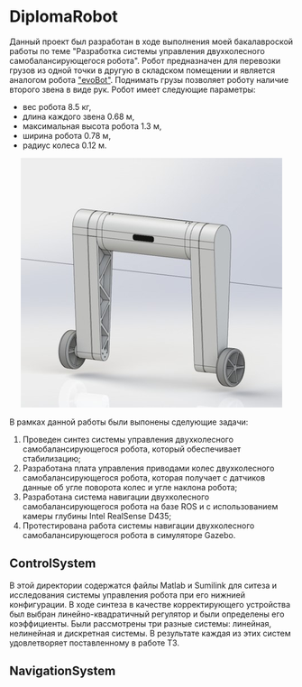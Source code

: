 # DiplomaRobot
Данный проект был разработан в ходе выполнения моей бакалавроской работы по теме "Разработка системы управления двухколесного самобалансирующегося робота". Робот предназначен для перевозки грузов из одной точки в другую в складском помещении и является аналогом робота ["evoBot"](https://www.iml.fraunhofer.de/en/fields_of_activity/material-flow-systems/iot-and-embedded-systems/evobot.html). Поднимать грузы позволяет роботу наличие второго звена в виде рук. 
Робот имеет следующие параметры: 
- вес робота 8.5 кг,
- длина каждого звена 0.68 м,
- максимальная высота робота 1.3 м,
- ширина робота 0.78 м,
- радиус колеса 0.12 м.


<div align="center">
    <img src="Images/lower_configuration.jpg" alt="robot">
</div>

В рамках данной работы были выпонены сделующие задачи:
1. Проведен синтез системы управления двухколесного самобалансирующегося робота, который обеспечивает стабилизацию; 
2. Разработана плата управления приводами колес двухколесного самобалансирующегося робота, которая получает с датчиков данные об угле поворота колес и угле наклона робота;
3. Разработана система навигации двухколесного самобалансирующегося робота на базе ROS и с использованием камеры глубины Intel RealSense D435;
4. Протестирована работа системы навигации двухколесного самобалансирующегося робота в симуляторе Gazebo.

## ControlSystem
В этой директории содержатся файлы Matlab и Sumilink для ситеза и исследования системы управления робота при его нижнией конфигурации. В ходе синтеза в качестве корректирующего устройства был выбран линейно-квадратичный регулятор и были определены его коэффициенты. Были рассмотрены три разные системы: линейная, нелинейная и дискретная системы. В результате каждая из этих систем удовлетворяет поставленному в работе ТЗ.

## NavigationSystem

